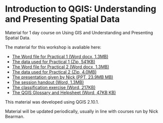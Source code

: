 # Introduction to QGIS: Understanding and Presenting Spatial Data

Material for 1 day course on Using GIS and Understanding and Presenting Spatial Data.

The material for this workshop is avaliable here:  

- [The Word file for Practical 1 (Word docx, 1.3MB)](https://github.com/nickbearman/intro-qgis-spatial-data/blob/master/practicals/Practical-1.docx?raw=true)
- [The data used for Practical 1 (Zip, 541KB)](https://github.com/nickbearman/intro-qgis-spatial-data/blob/master/practicals/prac1.zip?raw=true)
- [The Word file for Practical 2 (Word docx, 1.3MB)](https://github.com/nickbearman/intro-qgis-spatial-data/blob/master/practicals/Practical-2.docx?raw=true)
- [The data used for Practical 2 (Zip, 4.0MB)](https://github.com/nickbearman/intro-qgis-spatial-data/blob/master/practicals/prac2.zip?raw=true)
- [The presentation given by Nick (PPT, 23.9MB MB)](https://github.com/nickbearman/intro-qgis-spatial-data/blob/master/presentation.pptx) 
- [The session handout (Word, 1.3MB)](https://github.com/nickbearman/intro-qgis-spatial-data/blob/master/Handout-QGIS.docx?raw=true) 
- [The classification exercise (Word, 217KB)](https://github.com/nickbearman/intro-qgis-spatial-data/blob/master/classification-exercise-QGIS.docx?raw=true)  
- [The QGIS Glossary and Helpsheet (Word, 47KB KB)](https://github.com/nickbearman/intro-qgis-spatial-data/blob/master/Q-Arc-GIS-glossary-v1.2.doc?raw=true)  

This material was developed using QGIS 2.10.1.

Material will be updated periodically, usually in line with courses run by Nick Bearman. 
